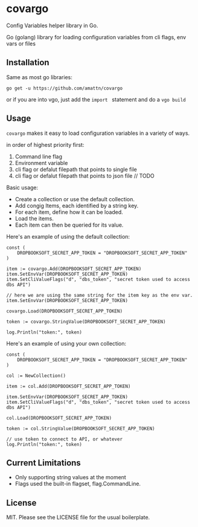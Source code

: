 # covargo

Config Variables helper library in Go.

Go (golang) library for loading configuration variables from cli flags, env vars or files

## Installation

Same as most go libraries:

    go get -u https://github.com/amattn/covargo

or if you are into vgo, just add the `import ` statement and do a `vgo build`

## Usage

`covargo` makes it easy to load configuration variables in a variety of ways.  

in order of highest priority first:

1. Command line flag 
2. Environment variable
3. cli flag or defalut filepath that points to single file
4. cli flag or defalut filepath that points to json file // TODO


Basic usage:

- Create a collection or use the default collection.
- Add congig Items, each identified by a string key.
- For each item, define how it can be loaded.
- Load the items.
- Each item can then be queried for its value.

Here's an example of using the default collection:

	const (
		DROPBOOKSOFT_SECRET_APP_TOKEN = "DROPBOOKSOFT_SECRET_APP_TOKEN"
	)

	item := covargo.Add(DROPBOOKSOFT_SECRET_APP_TOKEN)
	item.SetEnvVar(DROPBOOKSOFT_SECRET_APP_TOKEN)
	item.SetCliValueFlags("d", "dbs_token", "secret token used to access dbs API")

	// here we are using the same string for the item key as the env var.
	item.SetEnvVar(DROPBOOKSOFT_SECRET_APP_TOKEN)

	covargo.Load(DROPBOOKSOFT_SECRET_APP_TOKEN)

	token := covargo.StringValue(DROPBOOKSOFT_SECRET_APP_TOKEN)

	log.Println("token:", token)


Here's an example of using your own collection:

	const (
		DROPBOOKSOFT_SECRET_APP_TOKEN = "DROPBOOKSOFT_SECRET_APP_TOKEN"
	)

	col := NewCollection()

	item := col.Add(DROPBOOKSOFT_SECRET_APP_TOKEN)

	item.SetEnvVar(DROPBOOKSOFT_SECRET_APP_TOKEN)
	item.SetCliValueFlags("d", "dbs_token", "secret token used to access dbs API")

	col.Load(DROPBOOKSOFT_SECRET_APP_TOKEN)

	token := col.StringValue(DROPBOOKSOFT_SECRET_APP_TOKEN)

	// use token to connect to API, or whatever
	log.Println("token:", token)
    

## Current Limitations

- Only supporting string values at the moment
- Flags used the built-in flagset, flag.CommandLine. 

## License

MIT.  Please see the LICENSE file for the usual boilerplate.